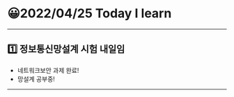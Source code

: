 # 😀2022/04/25 Today I learn
-------------------------
## 1️⃣ 정보통신망설계 시험 내일임
  * 네트워크보안 과제 완료!
  * 망설계 공부중!
------------------------
